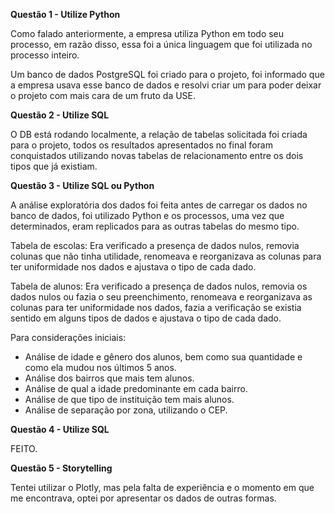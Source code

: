 **Questão 1 - Utilize Python**

Como falado anteriormente, a empresa utiliza Python em todo seu processo, em razão disso, essa foi a única linguagem que foi utilizada no processo inteiro.

Um banco de dados PostgreSQL foi criado para o projeto, foi informado que a empresa usava esse banco de dados e resolvi criar um para poder deixar o projeto com mais cara de um fruto da USE.

**Questão 2 - Utilize SQL**

O DB está rodando localmente, a relação de tabelas solicitada foi criada para o projeto, todos os resultados apresentados no final foram conquistados utilizando novas tabelas de relacionamento entre os dois tipos que já existiam.


**Questão 3 - Utilize SQL ou Python**

A análise exploratória dos dados foi feita antes de carregar os dados no banco de dados, foi utilizado Python e os processos, uma vez que determinados, eram replicados para as outras tabelas do mesmo tipo.

Tabela de escolas: Era verificado a presença de dados nulos, removia colunas que não tinha utilidade, renomeava e reorganizava as colunas para ter uniformidade nos dados e ajustava o tipo de cada dado.

Tabela de alunos: Era verificado a presença de dados nulos, removia os dados nulos ou fazia o seu preenchimento, renomeava e reorganizava as colunas para ter uniformidade nos dados, fazia a verificação se existia sentido em alguns tipos de dados e ajustava o tipo de cada dado.

Para considerações iniciais:
- Análise de idade e gênero dos alunos, bem como sua quantidade e como ela mudou nos últimos 5 anos.
- Análise dos bairros que mais tem alunos.
- Análise de qual a idade predominante em cada bairro.
- Análise de que tipo de instituição tem mais alunos.
- Análise de separação por zona, utilizando o CEP.


**Questão 4 - Utilize SQL**

FEITO.


**Questão 5 - Storytelling**

Tentei utilizar o Plotly, mas pela falta de experiência e o momento em que me encontrava, optei por apresentar os dados de outras formas.